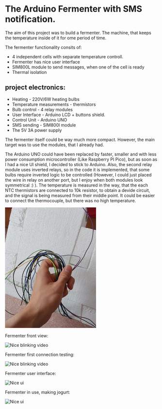 <h1>The Arduino Fermenter with SMS notification.</h1>
<p>The aim of this project was to build a fermenter. The machine, that keeps the temperature inside of it for ome period of time.</p>

<p>The fermenter functionality consits of:</p>
<ul>
  <li>4 independent cells with separate temperature controll.</li>
  <li>Fermenter has nice user interface</li>
  <li>SIM800L module to send messages, when one of the cell is ready</li>
  <li>Thermal isolation</li>
</ul>

<h2>project electronics:</h2>
<ul>
  <li>Heating - 220V/6W heating bulbs</li>
  <li>Temperature measurements - thermistors</li>
  <li>Bulb control - 4 relay modules</li>
  <li>User Interface - Arduino LCD + buttons shield.</li>
  <li>Control Unit - Arduino UNO</li>
  <li>SMS sending - SIM800l module</li>
  <li>The 5V 3A power supply</li>
</ul>
<p>The fermenter itself could be way much more compact. However, the main target was to use the modules, that I already had.</p>
<p>The Arduino UNO could have been replaced by faster, smaller and with less power consumption microcontroller (Like Raspberry PI Pico), but as soon as I had a nice UI shield, I decided to stick to Arduino. Also, the second relay module uses inverted relays, so in the code it is implemented, that some bulbs require inverted logic to be controlled (However, I could just placed the wire in relay on another port, but I enjoy when both modules look symmetrical :) ). The temperature is measured in the way, that the each NTC thermistors are connected to 10k resistor, to obtain a devide circuit, and the signal is being measured from their middle point. It could be easier to connect the thermocouple, but there was no high temperature.</p>
<img src="images_ferm/cabels.jpg" width="300"/>
<p>Fermenter front view:</p>
<img src="images_ferm/fermenter.gif" width="300" alt="Nice blinking video"/>
<p>Fermenter first connection testing:</p>
<img src="images_ferm/blinking.gif" width="300" alt="Nice blinking video"/>
<p>Fermenter user interface:</p>
<img src="images_ferm/ui.gif" alt="Nice ui" width="300"/>
<p>Fermenter in use, making jogurt:</p>
<img src="images_ferm/fermenting.gif" alt="Nice ui" width="300"/>
